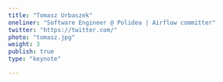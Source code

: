 ```yaml
---
title: "Tomasz Urbaszek"
oneliner: "Software Engineer @ Polidea | Airflow committer"
twitter: "https://twitter.com/"
photo: "tomasz.jpg"
weight: 3
publish: true
type: "keynote"

---
```



